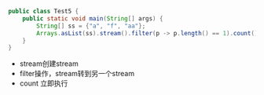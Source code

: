 ```java
public class Test5 {
    public static void main(String[] args) {
        String[] ss = {"a", "f", "aa"};
        Arrays.asList(ss).stream().filter(p -> p.length() == 1).count();
    }
}
```
- stream创建stream
- filter操作，stream转到另一个stream
- count 立即执行
